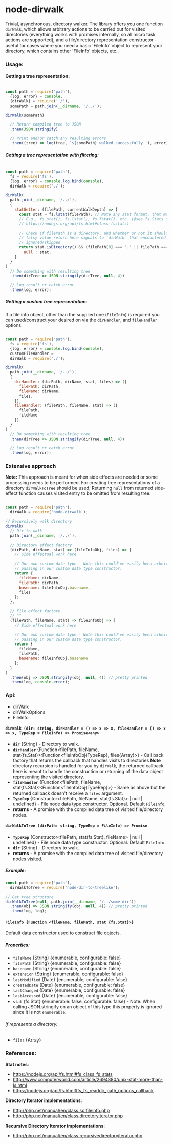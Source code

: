 # node-dirwalk

Trivial, asynchronous, directory walker. The library offers you one function `dirWalk`, which allows arbitrary actions
to be carried out for visited directories (everything works with promises internally, so all micro task actions are
supported), and a file/directory representation constructor - useful for cases where you need a basic 'FileInfo' object
to represent your directory, which contains other 'FileInfo' objects, etc..

### Usage:

#### Getting a tree representation:

```javascript

const path = require('path'),
  {log, error} = console,
  {dirWalk} = require('./'),
  somePath = path.join(__dirname, '/../');

dirWalk(somePath)

  // Return compiled tree to JSON
  .then(JSON.stringify)

  // Print and/or catch any resulting errors
  .then((tree) => log(tree, `${somePath} walked successfully.`), error);

```

##### Getting a tree representation with filtering:

```javascript

const path = require('path'),
  fs = require('fs'),
  {log, error} = console.log.bind(console),
  dirWalk = require('./');

dirWalk(
  path.join(__dirname, '/../'),
  {
    statGetter: (filePath, currentWalkDepth) => {
      const stat = fs.lstat(filePath); // Note any stat format, that may be required, can used here;
      // E.g., fs.stat(), fs.lstat(), fs.fstat(), etc. (@see fs.Stats docs for more
      // https://nodejs.org/api/fs.html#class-fsstats)

      // Check if filePath is a directory, and whether or not it should be skipped (
      // falsy value return here signals to `dirWalk` that encountered file path should be
      // ignored/skipped
      return stat.isDirectory() && (filePath[0] === '.' || filePath === 'node_modules') ?
        null : stat;
    }
  }
)
  // Do something with resulting tree
  .then(dirTree => JSON.stringify(dirTree, null, 4))

  // Log result or catch error
  .then(log, error);
```

##### Getting a custom tree representation:

If a file info object, other than the supplied one (`FileInfo`) is required you can used/construct your desired
on via the `dirHandler`, and `fileHandler` options.

```javascript

const path = require('path'),
  fs = require('fs'),
  {log, error} = console.log.bind(console),
  customFileHandler = 
  dirWalk = require('./');

dirWalk(
  path.join(__dirname, '/../'),
  {
    dirHandler: (dirPath, dirName, stat, files) => ({
      filePath: dirPath,
      fileName: dirName,
      files,
    }),
    fileHandler: (filePath, fileName, stat) => ({
      filePath,
      fileName
    }),
  }
)
  // Do something with resulting tree
  .then(dirTree => JSON.stringify(dirTree, null, 4))

  // Log result or catch error
  .then(log, error);
```

### Extensive approach

**Note:** This approach is meant for when side effects are needed or some processing
needs to be performed. For creating tree representations of a directory `dirWalkToTree`
should be used; Returning `null` from returned side-effect function causes visited entry to be omitted from resulting
tree.

```javascript

const path = require('path'),
  dirWalk = require('node-dirwalk');

// Recursively walk directory
dirWalk(
  // Dir to walk
  path.join(__dirname, '/../'),

  // Directory effect factory
  (dirPath, dirName, stat) => (fileInfoObj, files) => {
    // Side effectual work here

    // Our own custom data type - Note this could've easily been acheived with `dirWalkToTree` and just
    // passing in our custom data type constructor.
    return {
      fileName: dirName,
      filePath: dirPath,
      basename: fileInfoObj.basename,
      files
    };
  },

  // File effect factory
  // ""
  (filePath, fileName, stat) => fileInfoObj => {
    // Side effectual work here

    // Our own custom data type - Note this could've easily been acheived with `dirWalkToTree` and just
    // passing in our custom data type constructor.
    return {
      fileName,
      filePath,
      basename: fileInfoObj.basename
    };
  }
)
  .then(obj => JSON.stringify(obj, null, 4)) // pretty printed
  .then(log, console.error);
```

### Api:

- dirWalk
- dirWalkOptions
- FileInfo

####

#### `dirWalk (dir: string, dirHandler = () => x => x, fileHandler = () => x => x, TypeRep = FileInfo) => Promise<any>`

- **`dir`** {String} - Directory to walk.
- **`dirHandler`** {Function<filePath, fileName, stat{fs.Stat}>:Function<fileInfoObj{TypeRep}, files{Array}>} -
  Call back factory that returns the callback that handles visits to directories
  **Note** directory recursion is handled for you by `dirWalk`, the returned callback
  here is meant to handle the construction or returning of the data object
  representing the visited directory.
- **`fileHandler`** {Function<filePath, fileName, stat{fs.Stat}>:Function<fileInfoObj{TypeRep}>} -
  Same as above but the returned callback doesn't receive a `files` argument.
- **`TypeRep`** {Constructor<filePath, fileName, stat{fs.Stat}> | null | undefined} -
  File node data type constructor. Optional. Default `FileInfo`.
- **returns** - A promise with the compiled data tree of visited file/directory nodes.

#### **`dirWalkToTree (dirPath: string, TypeRep = FileInfo) => Promise`**

- **`TypeRep`** {Constructor<filePath, stat{fs.Stat}, fileName> | null | undefined} -
  File node data type constructor. Optional. Default `FileInfo`.
- **`dir`** {String} - Directory to walk.
- **returns** - A promise with the compiled data tree of visited file/directory nodes visited.

##### Example:

```javascript
const path = require('path'),
  dirWalkToTree = require('node-dir-to-treelike');

// Get tree structure
dirWalkToTree(null, path.join(__dirname, '/../some-dir'))
  .then(obj => JSON.stringify(obj, null, 4)) // pretty printed
  .then(log, log);
```

#### **`FileInfo {Function <fileName, filePath, stat {fs.Stat}>}`**

Default data constructor used to construct file objects.

##### Properties:

- `fileName` {String} {enumerable, configurable: false}
- `filePath` {String} {enumerable, configurable: false}
- `basename` {String} {enumerable, configurable: false}
- `extension` {String} {enumerable, configurable: false}
- `lastModified` {Date} {enumerable, configurable: false}
- `createdDate` {Date} {enumerable, configurable: false}
- `lastChanged` {Date} {enumerable, configurable: false}
- `lastAccessed` {Date} {enumerable, configurable: false}
- `stat` {fs.Stat} {enumerable: false, configurable: false} - Note: When calling JSON.stringify on an object of this
  type this property is ignored since it is not `enumerable`.

###### If represents a directory:

- `files` {Array<FileInfo>}

### References:

**Stat notes**:

- https://nodejs.org/api/fs.html#fs_class_fs_stats
- http://www.computerworld.com/article/2694880/unix-stat-more-than-ls.html
- https://nodejs.org/api/fs.html#fs_fs_readdir_path_options_callback

**Directory Iterator implementations**:

- http://php.net/manual/en/class.splfileinfo.php
- http://php.net/manual/en/class.directoryiterator.php

**Recursive Directory Iterator implementations**:

- http://php.net/manual/en/class.recursivedirectoryiterator.php
